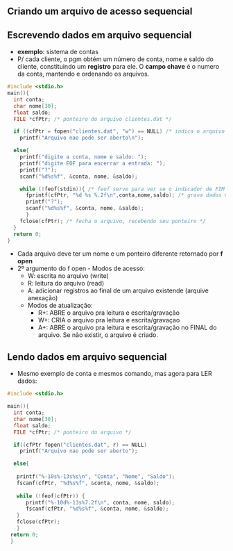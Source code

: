 ## Criando um arquivo de acesso sequencial
## Escrevendo dados em arquivo sequencial
- **exemplo**: sistema de contas
- P/ cada cliente, o pgm obtém um número de conta, nome e saldo do cliente, constituindo um **registro** para ele. O **campo chave** é o numero da conta, mantendo e ordenando os arquivos.
```C
#include <stdio.h>
main(){
  int conta;
  char nome[30];
  float saldo;
  FILE *cfPtr; /* ponteiro do arquivo clientes.dat */

  if ((cfPtr = fopen("clientes.dat", "w") == NULL) /* indica o arquivo a ser usado, estabelecendo uma comunicação com o arquivo. Ao ponteiro cfPtr é atribuido um ponteiro para FILE aberto com o fopen, que exige 2 argumentos: o nome do arquivo e o modo de abertura. W indica aberto para escrita (writing). fopen cria um arquivo se nao existir, mas se um existente for aberto, apaga o conteudo sem aviso. IF determina se cfPtr é NULL (não aberto). se for NULL, msg de erro e encerra o programa. */
    printf("Arquivo nao pode ser aberto\n");

  else{
    printf("digite a conta, nome e saldo: ");
    printf("digite EOF para encerrar a entrada: ");
    printf("?");
    scanf("%d%s%f", &conta, nome, &saldo);

    while (!feof(stdin)){ /* feof serve para ver se o indicador de FIM DE DIGITAÇAO foi digitado para o arquivo referido por stdin. Argumento de feof é o ponteiro para o arquivo em que o indicador do fim será testado (stdin) */
      fprintf(cfPtr, "%d %s %.2f\n",conta,nome,saldo); /* grava dados no arquivo, igual o printf mas recebe o ponteiro do arquivo como argumento */
      printf("?");
      scanf("%d%s%f", &conta, nome, &saldo);
      }
    fclose(cfPtr); /* fecha o arquivo, recebendo seu ponteiro */
  }
  return 0;
}
```
- Cada arquivo deve ter um nome e um ponteiro diferente retornado por **f open**
- 2º argumento do f open - Modos de acesso:
  - W: escrita no arquivo  (write)
  - R: leitura do arquivo (read)
  - A: adicionar registros ao final de um arquivo existende (arquive anexação)
  - Modos de atualização:
    - R+: ABRE o arquivo pra leitura e escrita/gravação
    - W+: CRIA o arquivo pra leitura e escrita/gravaçao
    - A+: ABRE o arquivo pra leitura e escrita/gravação no FINAL do arquivo. Se não existir, o arquivo é criado.

## Lendo dados em arquivo sequencial
- Mesmo exemplo de conta e mesmos comando, mas agora para LER dados:
```C
#include <stdio.h>

main(){
  int conta;
  char nome[30];
  float saldo;
  FILE *cfPtr; /* ponteiro do arquivo */

  if((cfPtr fopen("clientes.dat", r) == NULL)
    printf("Arquivo nao pode ser aberto");

  else{
   
   printf("%-10s%-13s%s\n", "Conta", "Nome", "Saldo");
   fscanf(cfPtr, "%d%s%f", &conta, nome, &saldo);
  
   while (!feof(cfPtr)) {
      printf("%-10d%-13s%7.2f\n", conta, nome, saldo);
      fscanf(cfPtr, "%d%s%f", &conta, nome, &saldo);
   }
   fclose(cfPtr);
   }
 return 0;
 }
